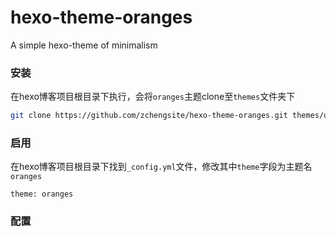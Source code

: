 # hexo-theme-oranges
A simple hexo-theme of minimalism

### 安装
在hexo博客项目根目录下执行，会将`oranges`主题clone至`themes`文件夹下
```bash
git clone https://github.com/zchengsite/hexo-theme-oranges.git themes/oranges
```
### 启用
在hexo博客项目根目录下找到`_config.yml`文件，修改其中`theme`字段为主题名`oranges`
```
theme: oranges
```
### 配置
